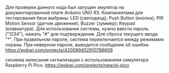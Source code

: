 Для проверки данного кода был запущен эмулятор на документированной плате Arduino UNO R3. Компанентами для тестирования бвои выбраны: LED (светодиод); Push Button (кнопка); PIR Motion Sensor (датчик движения); Buzzer (зуммер); Keypad (клавиатура).  Для использования системы, нужно ввести пароль ("1234"), нажать "#" для подтверждения. Для сброса текущего ввода "*". При правильном пароле, система переключается между режимами охраны. При неверном пароле, выводится сообщение об ошибке.
https://wokwi.com/projects/420089452910788609

сисиема написания сигнализации с использованием симулятора Raspberry Pi Pico.
https://wokwi.com/projects/new/pi-pico

